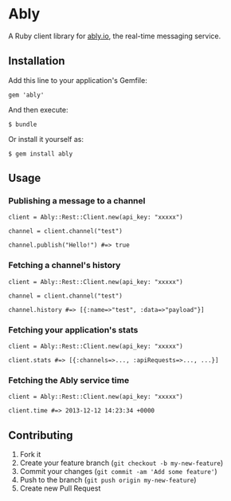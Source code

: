 # Ably

A Ruby client library for [ably.io](https://ably.io), the real-time messaging service.

## Installation

Add this line to your application's Gemfile:

    gem 'ably'

And then execute:

    $ bundle

Or install it yourself as:

    $ gem install ably

## Usage

### Publishing a message to a channel

```
client = Ably::Rest::Client.new(api_key: "xxxxx")

channel = client.channel("test")

channel.publish("Hello!") #=> true
```

### Fetching a channel's history

```
client = Ably::Rest::Client.new(api_key: "xxxxx")

channel = client.channel("test")

channel.history #=> [{:name=>"test", :data=>"payload"}]
```

### Fetching your application's stats

```
client = Ably::Rest::Client.new(api_key: "xxxxx")

client.stats #=> [{:channels=>..., :apiRequests=>..., ...}]
```

### Fetching the Ably service time

```
client = Ably::Rest::Client.new(api_key: "xxxxx")

client.time #=> 2013-12-12 14:23:34 +0000
```

## Contributing

1. Fork it
2. Create your feature branch (`git checkout -b my-new-feature`)
3. Commit your changes (`git commit -am 'Add some feature'`)
4. Push to the branch (`git push origin my-new-feature`)
5. Create new Pull Request
